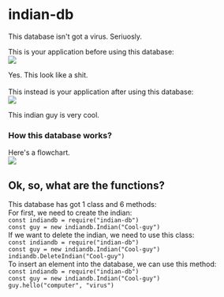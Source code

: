 # indian-db
This database isn't got a virus. Seriuosly.

This is your application before using this database:<br>
![](https://i.imgur.com/vO3hgUy.png)

Yes. This look like a shit.
<br><br>
This instead is your application after using this database:<br>
![](https://i.imgur.com/iOwg8lW.png)

This indian guy is very cool.
<br>
### How this database works?
Here's a flowchart.<br>
![](https://i.imgur.com/3ZmIKo8.jpg)
## Ok, so, what are the functions?
This database has got 1 class and 6 methods:<br>
For first, we need to create the indian:<br>
`const indiandb = require("indian-db")`<br>
`const guy = new indiandb.Indian("Cool-guy")
`
<br>
If we want to delete the indian, we need to use this class:<br>
`const indiandb = require("indian-db")`
<br>
 `const guy = new indiandb.Indian("Cool-guy")`
 <br>
 `indiandb.DeleteIndian("Cool-guy")`
<br>
To insert an element into the database, we can use this method:<br>
`const indiandb = require("indian-db")`<br>
 `const guy = new indiandb.Indian("Cool-guy")`<br>
 `guy.hello("computer", "virus")`


